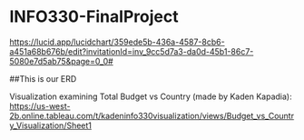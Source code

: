 # INFO330-FinalProject

https://lucid.app/lucidchart/359ede5b-436a-4587-8cb6-a451a68b676b/edit?invitationId=inv_9cc5d7a3-da0d-45b1-86c7-5080e7d5ab75&page=0_0#

##This is our ERD

Visualization examining Total Budget vs Country (made by Kaden Kapadia): https://us-west-2b.online.tableau.com/t/kadeninfo330visualization/views/Budget_vs_Country_Visualization/Sheet1
